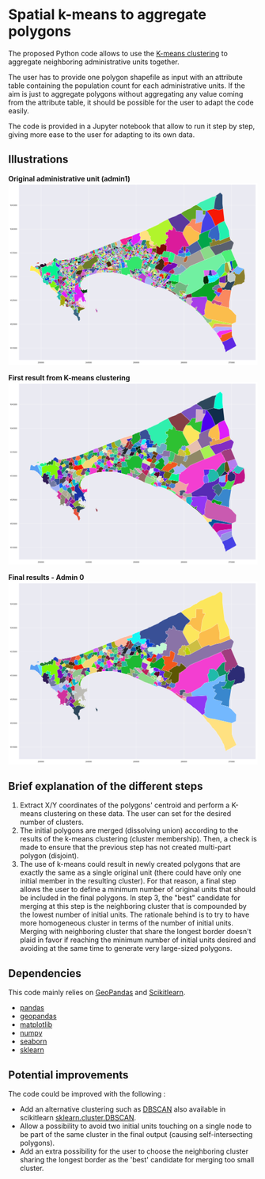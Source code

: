 # Spatial k-means to aggregate polygons

The proposed Python code allows to use the [K-means clustering](https://en.wikipedia.org/wiki/K-means_clustering) to aggregate neighboring administrative units together. 

The user has to provide one polygon shapefile as input with an attribute table containing the population count for each administrative units. If the aim is just to aggregate polygons without aggregating any value coming from the attribute table, it should be possible for the user to adapt the code easily.

The code is provided in a Jupyter notebook that allow to run it step by step, giving more ease to the user for adapting to its own data.

## Illustrations
**Original administrative unit (admin1)**
![ ](Illustrations/original_admin1.png)

**First result from K-means clustering**
![ ](Illustrations/admin0_initial_kmeans_results.png)

**Final results - Admin 0**
![ ](Illustrations/newly_created_admin0.png)

## Brief explanation of the different steps
1. Extract X/Y coordinates of the polygons' centroid  and perform a K-means clustering on these data. The user can set for the desired number of clusters.
2. The initial polygons are merged (dissolving union) according to the results of the k-means clustering (cluster membership). Then, a check is made to ensure that the previous step has not created multi-part polygon (disjoint).
3. The use of k-means could result in newly created polygons that are exactly the same as a single original unit (there could have only one initial member in the resulting cluster). For that reason, a final step allows the user to define a minimum number of original units that should be included in the final polygons. 
In step 3, the "best" candidate for merging at this step is the neighboring cluster that is compounded by the lowest number of initial units. The rationale behind is to try to have more homogeneous cluster in terms of the number of initial units. Merging with neighboring cluster that share the longest border doesn't plaid in favor if reaching the minimum number of initial units desired and avoiding at the same time to generate very large-sized polygons.

## Dependencies
This code mainly relies on [GeoPandas](http://geopandas.org/) and [Scikitlearn](http://scikit-learn.org/stable/modules/generated/sklearn.cluster.KMeans.html).

- [pandas](https://pandas.pydata.org/)
- [geopandas](http://geopandas.org/)
- [matplotlib](https://matplotlib.org/)
- [numpy](http://www.numpy.org/)
- [seaborn](https://seaborn.pydata.org/)
- [sklearn](http://scikit-learn.org/)

## Potential improvements
The code could be improved with the following :

- Add an alternative clustering such as [DBSCAN](https://en.wikipedia.org/wiki/DBSCAN) also available in scikitlearn [sklearn.cluster.DBSCAN](http://scikit-learn.org/stable/modules/generated/sklearn.cluster.DBSCAN.html). 
 - Allow a possibility to avoid two initial units touching on a single node to be part of the same cluster in the final output (causing self-intersecting polygons). 
  - Add an extra possibility for the user to choose the neighboring cluster sharing the longest border as the 'best' candidate for merging too small cluster. 